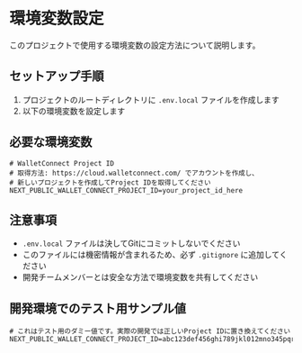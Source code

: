 # 環境変数設定

このプロジェクトで使用する環境変数の設定方法について説明します。

## セットアップ手順

1. プロジェクトのルートディレクトリに `.env.local` ファイルを作成します
2. 以下の環境変数を設定します

## 必要な環境変数

```env
# WalletConnect Project ID
# 取得方法: https://cloud.walletconnect.com/ でアカウントを作成し、
# 新しいプロジェクトを作成してProject IDを取得してください
NEXT_PUBLIC_WALLET_CONNECT_PROJECT_ID=your_project_id_here
```

## 注意事項

- `.env.local` ファイルは決してGitにコミットしないでください
- このファイルには機密情報が含まれるため、必ず `.gitignore` に追加してください
- 開発チームメンバーとは安全な方法で環境変数を共有してください

## 開発環境でのテスト用サンプル値

```env
# これはテスト用のダミー値です。実際の開発では正しいProject IDに置き換えてください
NEXT_PUBLIC_WALLET_CONNECT_PROJECT_ID=abc123def456ghi789jkl012mno345pqr678stu
``` 
